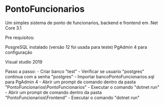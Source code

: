 # PontoFuncionarios
Um simples sistema de ponto de funcionarios, backend e frontend em .Net Core 3.1

Pre requisitos:

PosgreSQL instalado (versão 12 foi usada para teste)
PgAdmin 4 para configuração

Visual studio 2019


Passo a passo:
	- Criar banco "test"
	- Verificar se usuario "postgres" continua com a senha "postgres"
	- Importar bancoPontoFuncionarios.sql para PgAdmin 4
	- Abrir um prompt de comando dentro da pasta "PontoFuncionarios\PontoFuncionarios"
	- Executar o comando "dotnet run"
	- Abrir um prompt de comando dentro da pasta "PontoFuncionarios\Frontend"
	- Executar o comando "dotnet run"
	